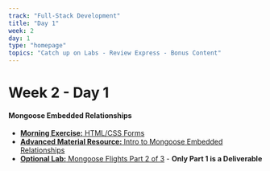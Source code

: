 ```yaml
---
track: "Full-Stack Development"
title: "Day 1"
week: 2
day: 1
type: "homepage"
topics: "Catch up on Labs - Review Express - Bonus Content"
---
```


# Week 2 - Day 1

#### Mongoose Embedded Relationships
- [**Morning Exercise:** HTML/CSS Forms](/full-stack-development/week-2/day-1/lecture-materials/html-css-forms)
- [**Advanced Material Resource:** Intro to Mongoose Embedded Relationships](/full-stack-development/week-2/day-1/lecture-materials/intro-to-mongoose-embedded-relationships/)
- [**Optional Lab:** Mongoose Flights Part 2 of 3](/full-stack-development/week-2/day-1/labs/mongoose-flights-part-2/) - **Only Part 1 is a Deliverable**



<!-- 

<br>
<br>
<hr>
<br>
<br>



#### Lesson Recordings

- [**HTML/CSS Forms**]()
- [**Express/Mongoose Review**]()

-->



